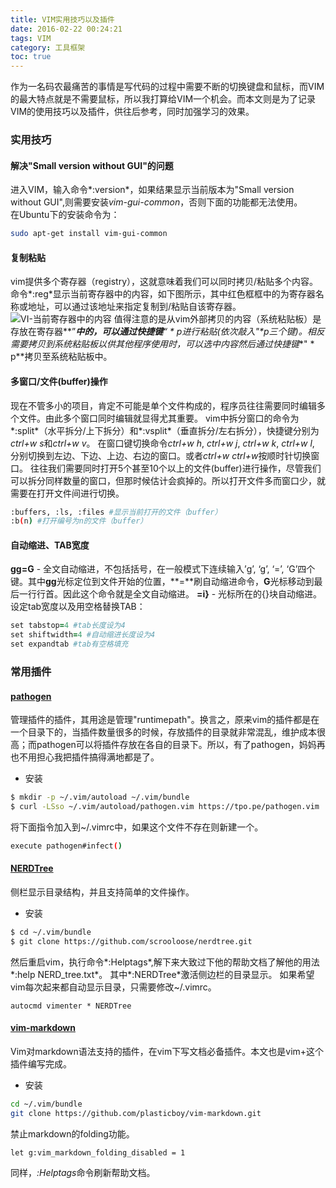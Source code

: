 ```yaml
---
title: VIM实用技巧以及插件
date: 2016-02-22 00:24:21
tags: VIM
category: 工具框架
toc: true
---
```

作为一名码农最痛苦的事情是写代码的过程中需要不断的切换键盘和鼠标，而VIM的最大特点就是不需要鼠标，所以我打算给VIM一个机会。而本文则是为了记录VIM的使用技巧以及插件，供往后参考，同时加强学习的效果。
### 实用技巧
#### 解决"Small version without GUI"的问题
进入VIM，输入命令*:version*，如果结果显示当前版本为"Small version without GUI",则需要安装*vim-gui-common*，否则下面的功能都无法使用。  
在Ubuntu下的安装命令为：
``` bash
sudo apt-get install vim-gui-common
```
#### 复制粘贴
vim提供多个寄存器（registry），这就意味着我们可以同时拷贝/粘贴多个内容。命令*:reg*显示当前寄存器中的内容，如下图所示，其中红色框框中的为寄存器名称或地址，可以通过该地址来指定复制到/粘贴自该寄存器。
![VI-当前寄存器中的内容](/content/images/2016/02/vi_reg.jpg)
值得注意的是从vim外部拷贝的内容（系统粘贴板）是存放在寄存器**”***中的，可以通过快捷键**“ * p**进行粘贴(依次敲入"\*p三个键)。相反需要拷贝到系统粘贴板以供其他程序使用时，可以选中内容然后通过快捷键**" * p**拷贝至系统粘贴板中。
#### 多窗口/文件(buffer)操作
现在不管多小的项目，肯定不可能是单个文件构成的，程序员往往需要同时编辑多个文件。由此多个窗口同时编辑就显得尤其重要。
vim中拆分窗口的命令为*:split*（水平拆分/上下拆分）和*:vsplit*（垂直拆分/左右拆分），快捷键分别为*ctrl+w s*和*ctrl+w v*。
在窗口键切换命令*ctrl+w h*, *ctrl+w j*, *ctrl+w k*, *ctrl+w l*, 分别切换到左边、下边、上边、右边的窗口。或者*ctrl+w ctrl+w*按顺时针切换窗口。
往往我们需要同时打开5个甚至10个以上的文件(buffer)进行操作，尽管我们可以拆分同样数量的窗口，但那时候估计会疯掉的。所以打开文件多而窗口少，就需要在打开文件间进行切换。
``` bash
:buffers, :ls, :files #显示当前打开的文件（buffer）
:b(n) #打开编号为n的文件（buffer）
```
#### 自动缩进、TAB宽度
**gg=G** - 全文自动缩进，不包括括号，在一般模式下连续输入’g’, ‘g’, ‘=’, ‘G’四个键。其中**gg**光标定位到文件开始的位置，**=**刷自动缩进命令，**G**光标移动到最后一行行首。因此这个命令就是全文自动缩进。
**=i}** - 光标所在的{}块自动缩进。
设定tab宽度以及用空格替换TAB：
``` ruby
set tabstop=4 #tab长度设为4
set shiftwidth=4 #自动缩进长度设为4 
set expandtab #tab有空格填充
```
### 常用插件 
#### [pathogen](https://github.com/tpope/vim-pathogen)
管理插件的插件，其用途是管理"runtimepath"。换言之，原来vim的插件都是在一个目录下的，当插件数量很多的时候，存放插件的目录就非常混乱，维护成本很高；而pathogen可以将插件存放在各自的目录下。所以，有了pathogen，妈妈再也不用担心我把插件搞得满地都是了。
- 安装
``` bash
$ mkdir -p ~/.vim/autoload ~/.vim/bundle
$ curl -LSso ~/.vim/autoload/pathogen.vim https://tpo.pe/pathogen.vim
```
将下面指令加入到~/.vimrc中，如果这个文件不存在则新建一个。
``` bash
execute pathogen#infect()
```
#### [NERDTree](https://github.com/scrooloose/nerdtree)
侧栏显示目录结构，并且支持简单的文件操作。
- 安装
``` bash
$ cd ~/.vim/bundle
$ git clone https://github.com/scrooloose/nerdtree.git
```
然后重启vim，执行命令*:Helptags*,解下来大致过下他的帮助文档了解他的用法*:help NERD_tree.txt*。
其中*:NERDTree*激活侧边栏的目录显示。
如果希望vim每次起来都自动显示目录，只需要修改~/.vimrc。
``` 
autocmd vimenter * NERDTree
```
#### [vim-markdown](https://github.com/plasticboy/vim-markdown)
Vim对markdown语法支持的插件，在vim下写文档必备插件。本文也是vim+这个插件编写完成。
- 安装
``` bash
cd ~/.vim/bundle
git clone https://github.com/plasticboy/vim-markdown.git
```
禁止markdown的folding功能。
``` 
let g:vim_markdown_folding_disabled = 1
```
同样，*:Helptags*命令刷新帮助文档。
